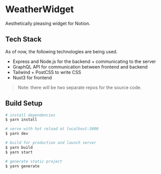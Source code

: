 # WeatherWidget

Aesthetically pleasing widget for Notion.

## Tech Stack

As of now, the following technologies are being used.

- Express and Node.js for the backend + communicating to the server
- GraphQL API for communication between frontend and backend
- Tailwind + PostCSS to write CSS
- Nuxt3 for frontend

> Note: there will be two separate repos for the source code.

## Build Setup

```bash
# install dependencies
$ yarn install

# serve with hot reload at localhost:3000
$ yarn dev

# build for production and launch server
$ yarn build
$ yarn start

# generate static project
$ yarn generate
```
